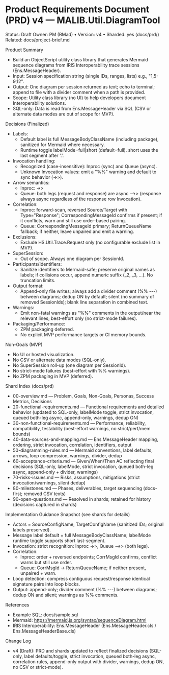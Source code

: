# Product Requirements Document (PRD) v4 — MALIB.Util.DiagramTool

Status: Draft
Owner: PM (BMad) • Version: v4 • Sharded: yes (docs/prd/)
Related: docs/project-brief.md

Product Summary
- Build an ObjectScript utility class library that generates Mermaid sequence diagrams from IRIS Interoperability trace sessions (Ens.MessageHeader).
- Input: Session specification string (single IDs, ranges, lists) e.g., "1,5-9,12".
- Output: One diagram per session returned as text; echo to terminal; append to file with a divider comment when a path is provided.
- Scope: Utility class library (no UI) to help developers document Interoperability solutions.
- SQL-only: Data is read from Ens.MessageHeader via SQL (CSV or alternate data modes are out of scope for MVP).

Decisions (Finalized)
- Labels:
  - Default label is full MessageBodyClassName (including package), sanitized for Mermaid where necessary.
  - Runtime toggle labelMode=full|short (default=full). short uses the last segment after '.'.
- Invocation handling:
  - Recognized (case-insensitive): Inproc (sync) and Queue (async).
  - Unknown Invocation values: emit a "%%" warning and default to sync behavior (->>).
- Arrow semantics:
  - Inproc: ->>
  - Queue: both legs (request and response) are async -->> (response always async regardless of the response row Invocation).
- Correlation:
  - Inproc: forward-scan, reversed Source/Target with Type="Response"; CorrespondingMessageId confirms if present; if it conflicts, warn and still use order-based pairing.
  - Queue: CorrespondingMessageId primary; ReturnQueueName fallback; if neither, leave unpaired and emit a warning.
- Exclusions:
  - Exclude HS.Util.Trace.Request only (no configurable exclude list in MVP).
- SuperSession:
  - Out of scope. Always one diagram per SessionId.
- Participants/Identifiers:
  - Sanitize identifiers to Mermaid-safe; preserve original names as labels; if collisions occur, append numeric suffix (_2, _3, …). No truncation limits.
- Output format:
  - Append-only file writes; always add a divider comment (%% ---) between diagrams; dedup ON by default; silent (no summary of removed SessionIds); blank line separation in combined text.
- Warnings:
  - Emit non-fatal warnings as "%%" comments in the output/near the relevant lines; best-effort only (no strict-mode failures).
- Packaging/Performance:
  - ZPM packaging deferred.
  - No explicit MVP performance targets or CI memory bounds.

Non-Goals (MVP)
- No UI or hosted visualization.
- No CSV or alternate data modes (SQL-only).
- No SuperSession roll-up (one diagram per SessionId).
- No strict-mode failures (best-effort with %% warnings).
- No ZPM packaging in MVP (deferred).

Shard Index (docs/prd)
- 00-overview.md — Problem, Goals, Non-Goals, Personas, Success Metrics, Decisions
- 20-functional-requirements.md — Functional requirements and detailed behavior (updated to SQL-only, labelMode toggle, strict invocation, queued both-leg async, append-only, warnings, dedup ON)
- 30-non-functional-requirements.md — Performance, reliability, compatibility, testability (best-effort warnings, no strict/perf/mem bounds)
- 40-data-sources-and-mapping.md — Ens.MessageHeader mapping, ordering, strict invocation, correlation, identifiers, output
- 50-diagramming-rules.md — Mermaid conventions, label defaults, arrows, loop compression, warnings, divider, dedup
- 60-acceptance-criteria.md — Given/When/Then AC reflecting final decisions (SQL-only, labelMode, strict invocation, queued both-leg async, append-only + divider, warnings)
- 70-risks-issues.md — Risks, assumptions, mitigations (strict invocation/warnings, silent dedup)
- 80-milestones.md — Phases, deliverables, target sequencing (docs-first; removed CSV texts)
- 90-open-questions.md — Resolved in shards; retained for history (decisions captured in shards)

Implementation Guidance Snapshot (see shards for details)
- Actors = SourceConfigName, TargetConfigName (sanitized IDs; original labels preserved).
- Message label default = full MessageBodyClassName; labelMode runtime toggle supports short last-segment.
- Invocation: strict recognition: Inproc ->>, Queue -->> (both legs).
- Correlation:
  - Inproc: order + reversed endpoints; CorrMsgId confirms, conflict warns but still use order.
  - Queue: CorrMsgId → ReturnQueueName; if neither present, unpaired + warn.
- Loop detection: compress contiguous request/response identical signature pairs into loop blocks.
- Output: append-only; divider comment (%% ---) between diagrams; dedup ON and silent; warnings as %% comments.

References
- Example SQL: docs/sample.sql
- Mermaid: https://mermaid.js.org/syntax/sequenceDiagram.html
- IRIS Interoperability: Ens.MessageHeader (Ens.MessageHeader.cls / Ens.MessageHeaderBase.cls)

Change Log
- v4 (Draft): PRD and shards updated to reflect finalized decisions (SQL-only, label defaults/toggle, strict invocation, queued both-leg async, correlation rules, append-only output with divider, warnings, dedup ON, no CSV or strict-mode).

